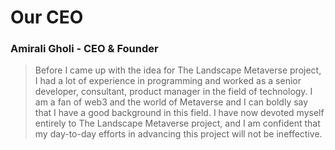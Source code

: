 # Our CEO

### Amirali Gholi - CEO & Founder

> Before I came up with the idea for The Landscape Metaverse project, I had a lot of experience in   programming and worked as a senior developer, consultant, product manager in the field of technology. I am a fan of web3 and the world of Metaverse and I can boldly say that I have a good background in this field. I have now devoted myself entirely to The Landscape Metaverse project, and I am confident that my day-to-day efforts in advancing this project will not be ineffective.



